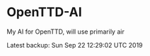 # OpenTTD-AI
My AI for OpenTTD, will use primarily air

Latest backup: Sun Sep 22 12:29:02 UTC 2019
